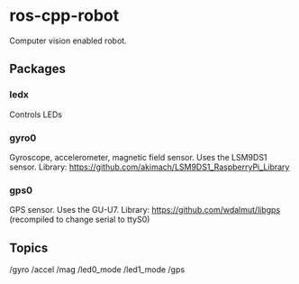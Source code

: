 # ros-cpp-robot

Computer vision enabled robot.

## Packages
### ledx
Controls LEDs

### gyro0
Gyroscope, accelerometer, magnetic field sensor.
Uses the LSM9DS1 sensor.
Library: https://github.com/akimach/LSM9DS1_RaspberryPi_Library

### gps0
GPS sensor.
Uses the GU-U7.
Library: https://github.com/wdalmut/libgps (recompiled to change serial to ttyS0)

## Topics
/gyro
/accel
/mag
/led0_mode
/led1_mode
/gps
